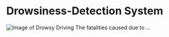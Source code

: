 # Drowsiness-Detection System

![Image of Drowsy Driving](https://i.ytimg.com/vi/uDiLSNadxW8/maxresdefault.jpg)
The fatalities caused due to ...


